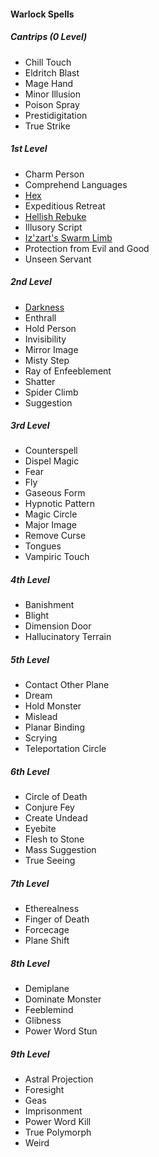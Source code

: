 #### Warlock Spells
##### Cantrips (0 Level)
- Chill Touch
- Eldritch Blast
- Mage Hand
- Minor Illusion
- Poison Spray
- Prestidigitation
- True Strike

##### 1st Level
- Charm Person
- Comprehend Languages
- [Hex](#Hex_hex)
- Expeditious Retreat
- [Hellish Rebuke](#Hellish_Rebuke_hellish_rebuke)
- Illusory Script
- [Iz'zart's Swarm Limb](#Izzarts_Swarm_Limb_izzarts_swarm_limb)
- Protection from Evil and Good
- Unseen Servant

##### 2nd Level
- [Darkness](#Darkness_darkness)
- Enthrall
- Hold Person
- Invisibility
- Mirror Image
- Misty Step
- Ray of Enfeeblement
- Shatter
- Spider Climb
- Suggestion

##### 3rd Level
- Counterspell
- Dispel Magic
- Fear
- Fly
- Gaseous Form
- Hypnotic Pattern
- Magic Circle
- Major Image
- Remove Curse
- Tongues
- Vampiric Touch

##### 4th Level
- Banishment
- Blight
- Dimension Door
- Hallucinatory Terrain

##### 5th Level
- Contact Other Plane
- Dream
- Hold Monster
- Mislead
- Planar Binding
- Scrying
- Teleportation Circle

##### 6th Level
- Circle of Death
- Conjure Fey
- Create Undead
- Eyebite
- Flesh to Stone
- Mass Suggestion
- True Seeing

##### 7th Level
- Etherealness
- Finger of Death
- Forcecage
- Plane Shift

##### 8th Level
- Demiplane
- Dominate Monster
- Feeblemind
- Glibness
- Power Word Stun

##### 9th Level
- Astral Projection
- Foresight
- Geas
- Imprisonment
- Power Word Kill
- True Polymorph
- Weird
